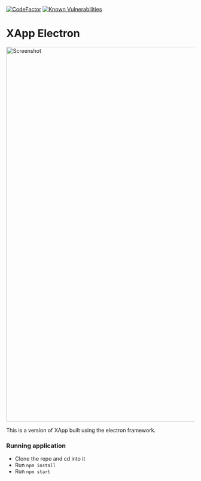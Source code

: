 [![CodeFactor](https://www.codefactor.io/repository/github/ksg-it/xapp-electron/badge)](https://www.codefactor.io/repository/github/ksg-it/xapp-electron)
[![Known Vulnerabilities](https://snyk.io/test/github/KSG-IT/XApp-Electron/badge.svg?targetFile=package.json)](https://snyk.io/test/github/KSG-IT/XApp-Electron?targetFile=package.json)

# XApp Electron

<img width="1000" alt="Screenshot" src="https://user-images.githubusercontent.com/6738930/58763842-c762b400-8560-11e9-8764-384f6f25eb9a.png">

This is a version of XApp built using the electron framework.


### Running  application

* Clone the repo and cd into it
* Run `npm install`
* Run `npm start`
